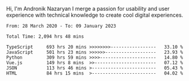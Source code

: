 Hi, I'm Andronik Nazaryan
I merge a passion for usability and user experience with technical knowledge to create cool digital experiences.


<!--START_SECTION:waka-->

```text
From: 28 March 2020 - To: 09 January 2023

Total Time: 2,094 hrs 48 mins

TypeScript     693 hrs 20 mins >>>>>>>>-----------------   33.10 %
JavaScript     501 hrs 23 mins >>>>>>-------------------   23.93 %
Python         309 hrs 59 mins >>>>---------------------   14.80 %
Vue.js         149 hrs 8 mins  >>-----------------------   07.12 %
JSON           113 hrs 46 mins >------------------------   05.43 %
HTML           84 hrs 15 mins  >------------------------   04.02 %
```

<!--END_SECTION:waka-->

